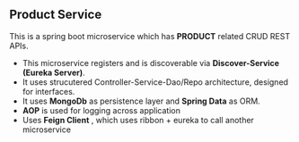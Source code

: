 Product Service
----------------
This is a spring boot microservice which has **PRODUCT** related CRUD REST APIs.
  * This microservice registers and is discoverable via **Discover-Service (Eureka Server)**.
  * It uses strucutered Controller-Service-Dao/Repo architecture, designed for interfaces.
  * It uses **MongoDb** as persistence layer and **Spring Data** as ORM.
  * **AOP** is used for logging across application
  * Uses **Feign Client** , which uses ribbon + eureka to call another microservice
